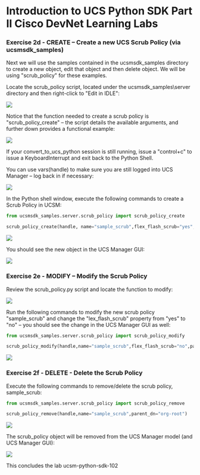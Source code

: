 # Introduction to UCS Python SDK Part II Cisco DevNet Learning Labs

### Exercise 2d - CREATE – Create a new UCS Scrub Policy (via ucsmsdk_samples)

  Next we will use the samples contained in the ucsmsdk_samples directory to create a new object, edit that object and then delete object.  We will be using "scrub_policy" for these examples.

  Locate the scrub_policy script, located under the ucsmsdk_samples\server directory and then right-click to "Edit in IDLE":

  ![](/posts/files/ucsm-python-sdk-102/assets/images/ucsm-python-sdk-102-08.png)

  Notice that the function needed to create a scrub policy is "scrub_policy_create" – the script details the available arguments, and further down provides a functional example:

  ![](/posts/files/ucsm-python-sdk-102/assets/images/ucsm-python-sdk-102-09.png)

  If your convert_to_ucs_python session is still running, issue a "control+c" to issue a KeyboardInterrupt and exit back to the Python Shell.

  You can use   vars(handle) to make sure you are still logged into UCS Manager – log back in if necessary:

  ![](/posts/files/ucsm-python-sdk-102/assets/images/ucsm-python-sdk-102-10.png)

  In the Python shell window, execute the following commands to create a Scrub Policy in UCSM:

  ```python
  from ucsmsdk_samples.server.scrub_policy import scrub_policy_create

  scrub_policy_create(handle, name="sample_scrub",flex_flash_scrub="yes", bios_settings_scrub="no",parent_dn="org-root")
  ```

  ![](/posts/files/ucsm-python-sdk-102/assets/images/ucsm-python-sdk-102-11.png)

  You should see the new object in the UCS Manager GUI:

  ![](/posts/files/ucsm-python-sdk-102/assets/images/ucsm-python-sdk-102-12.png)

### Exercise 2e - MODIFY – Modify the Scrub Policy

  Review the scrub_policy.py script and locate the function to modify:

  ![](/posts/files/ucsm-python-sdk-102/assets/images/ucsm-python-sdk-102-13.png)

  Run the following commands to modify the new scrub policy "sample_scrub" and change the "lex_flash_scrub" property from "yes" to "no" – you should see the change in the UCS Manager GUI as well:

  ```python
  from ucsmsdk_samples.server.scrub_policy import scrub_policy_modify

  scrub_policy_modify(handle,name="sample_scrub",flex_flash_scrub="no",parent_dn="org-root")
  ```

  ![](/posts/files/ucsm-python-sdk-102/assets/images/ucsm-python-sdk-102-14.png)

### Exercise 2f - DELETE - Delete the Scrub Policy

  Execute the following commands to remove/delete the scrub policy, sample_scrub:

  ```python
  from ucsmsdk_samples.server.scrub_policy import scrub_policy_remove

  scrub_policy_remove(handle,name="sample_scrub",parent_dn="org-root")
  ```

  ![](/posts/files/ucsm-python-sdk-102/assets/images/ucsm-python-sdk-102-15.png)

  The scrub_policy object will be removed from the UCS Manager model (and UCS Manager GUI):

  ![](/posts/files/ucsm-python-sdk-102/assets/images/ucsm-python-sdk-102-16.png)

This concludes the lab ucsm-python-sdk-102

